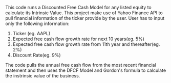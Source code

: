 This code runs a Discounted Free Cash Model for any listed equity to calculate its Intrinsic Value. This project make use of Yahoo Finance API to pull financial information of the ticker provide by the user. User has to input only the following information:
  1. Ticker (eg. AAPL)
  2. Expected free cash flow growth rate for next 10 years(eg. 5%)
  3. Expected free cash flow growth rate from 11th year and thereafter(eg. 2%)
  4. Discount Rate(eg. 9%)

The code pulls the annual free cash flow from the most recent financial statement and then uses the DFCF Model and Gordon's formula to calculate the instrinsic value of the business.
